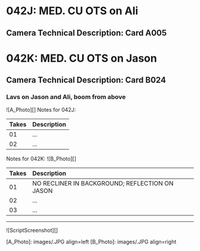 # 042J: MED. CU OTS on Ali
## Camera Technical Description: Card A005

# 042K: MED. CU OTS on Jason
## Camera Technical Description: Card B024

### Lavs on Jason and Ali, boom from above

![A_Photo][]
Notes for 042J: 

| Takes | Description |
|:---|:----|
| 01 | ... |
| 02 | ... |

Notes for 042K: 
![B_Photo][]

| Takes | Description |
|:---|:----|
| 01 | NO RECLINER IN BACKGROUND; REFLECTION ON JASON |
| 02 | ... |
| 03 | ... |

----

![ScriptScreenshot][]


[A_Photo]:  images/.JPG align=left
[B_Photo]:  images/.JPG align=right
